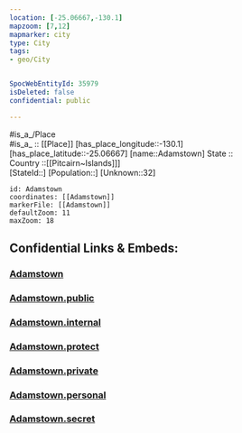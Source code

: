 ```yaml
---
location: [-25.06667,-130.1] 
mapzoom: [7,12] 
mapmarker: city 
type: City
tags:
- geo/City


SpocWebEntityId: 35979
isDeleted: false
confidential: public

---
```

#is_a_/Place  
#is_a_ :: [[Place]] 
[has_place_longitude::-130.1] 
[has_place_latitude::-25.06667] 
[name::Adamstown] 
State ::  
Country ::[[Pitcairn~Islands]]]  
[StateId::] 
[Population::] 
[Unknown::32] 


```leaflet
id: Adamstown
coordinates: [[Adamstown]] 
markerFile: [[Adamstown]] 
defaultZoom: 11 
maxZoom: 18
```


## Confidential Links & Embeds: 

### [Adamstown](/_Standards/Earth/Continent/Oceania/Polynesia/Pitcairn~Islands/City/Adamstown.md) 

### [Adamstown.public](/_public/Earth/Continent/Oceania/Polynesia/Pitcairn~Islands/City/Adamstown.public.md) 

### [Adamstown.internal](/_internal/Earth/Continent/Oceania/Polynesia/Pitcairn~Islands/City/Adamstown.internal.md) 

### [Adamstown.protect](/_protect/Earth/Continent/Oceania/Polynesia/Pitcairn~Islands/City/Adamstown.protect.md) 

### [Adamstown.private](/_private/Earth/Continent/Oceania/Polynesia/Pitcairn~Islands/City/Adamstown.private.md) 

### [Adamstown.personal](/_personal/Earth/Continent/Oceania/Polynesia/Pitcairn~Islands/City/Adamstown.personal.md) 

### [Adamstown.secret](/_secret/Earth/Continent/Oceania/Polynesia/Pitcairn~Islands/City/Adamstown.secret.md)

